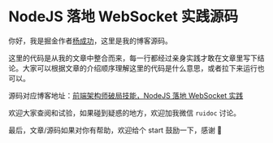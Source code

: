 # NodeJS 落地 WebSocket 实践源码

你好，我是掘金作者[杨成功](https://juejin.cn/user/1169536100339101)，这里是我的博客源码。

这里的代码是从我的文章中整合而来，每一行都经过亲身实践才敢在文章里写下结论。大家可以根据文章的介绍顺序理解这里的代码是什么意思，或者拉下来运行也可以。

源码对应博客地址：[前端架构师破局技能，NodeJS 落地 WebSocket 实践](https://juejin.cn/post/7038491693997359117)

欢迎大家查阅和试验，如果碰到疑惑的地方，欢迎加我微信 `ruidoc` 讨论。

最后，文章/源码如果对你有帮助，欢迎给个 start 鼓励一下，感谢 🙏
